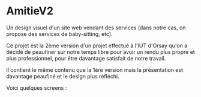 # AmitieV2

Un design visuel d'un site web vendant des services (dans notre cas, on propose des services de baby-sitting, etc).

Ce projet est la 2ème version d'un projet effectué à l'IUT d'Orsay qu'on a décidé de peaufiner sur notre temps libre pour avoir un rendu plus propre et plus professionnel, pour être davantage satisfait de notre travail.

Il contient le même contenu que la 1ère version mais la présentation est davantage peaufiné et le design plus réfléchi.

Voici quelques screens : 
